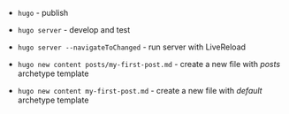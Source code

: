 
- `hugo` - publish
- `hugo server` - develop and test
- `hugo server --navigateToChanged` - run server with LiveReload

- `hugo new content posts/my-first-post.md` - create a new file with *posts* archetype template
- `hugo new content my-first-post.md` - create a new file with *default* archetype template